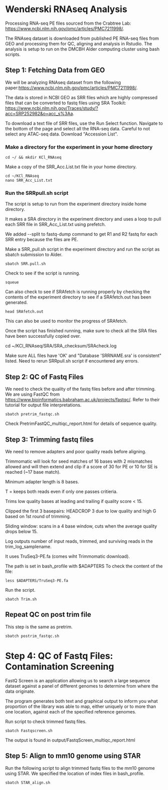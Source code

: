 # Wenderski RNAseq Analysis

Processing RNA-seq PE files sourced from the Crabtree Lab: https://www.ncbi.nlm.nih.gov/pmc/articles/PMC7211998/.

The RNAseq dataset is downloaded from published PE RNA-seq files from GEO and processing them for QC, aligning and analysis in Rstudio. The analysis is setup to run on the DMCBH Alder computing cluster using bash scripts.

## Step 1: Fetching Data from GEO
We will be analyzing RNAseq dataset from the following paper:https://www.ncbi.nlm.nih.gov/pmc/articles/PMC7211998/.

The data is stored in NCBI GEO as SRR files which are highly compressed files that can be converted to fastq files using SRA Toolkit: https://www.ncbi.nlm.nih.gov/Traces/study/?acc=SRP252982&o=acc_s%3Aa.

To download a text file of SRR files, use the Run Select function.
Navigate to the bottom of the page and select all the RNA-seq data. Careful to not select any ATAC-seq data. Download "Accession List".

### Make a directory for the experiment in your home directory
```
cd ~/ && mkdir KCl_RNAseq
```

Make a copy of the SRR_Acc.List.txt file in your home directory.
```
cd ~/KCl_RNAseq
nano SRR_Acc_List.txt
```

### Run the SRRpull.sh script

The script is setup to run from the experiment directory inside home directory.

It makes a SRA directory in the experiment directory and uses a loop to pull each SRR file in SRR_Acc_List.txt using prefetch.

We added --split to fastq-dump command to get R1 and R2 fastq for each SRR entry because the files are PE.

Make a SRR_pull.sh script in the experiment directory and run the script as sbatch submission to Alder.
```
sbatch SRR.pull.sh
```

Check to see if the script is running.
```
squeue
```

Can also check to see if SRAfetch is running properly by checking the contents of the experiment directory to see if a SRAfetch.out has been generated.
```
head SRAfetch.out
```

This can also be used to monitor the progress of SRAfetch.

Once the script has finished running, make sure to check all the SRA files have been successfully copied over.

cd ~/KCl_RNAseq/SRA/SRA_checksum/SRAcheck.log

Make sure ALL files have 'OK' and "Database 'SRRNAME.sra' is consistent" listed. Need to rerun SRRpull.sh script if encountered any errors.

## Step 2: QC of Fastq Files
We need to check the quality of the fastq files before and after trimming. We are using FastQC from https://www.bioinformatics.babraham.ac.uk/projects/fastqc/. Refer to their tutorial for output file interpretations.
```
sbatch pretrim_fastqc.sh
```

Check PretrimFastQC_multiqc_report.html for details of sequence quality.

## Step 3: Trimming fastq files 
We need to remove adapters and poor quality reads before aligning.

Trimmomatic will look for seed matches of 16 bases with 2 mismatches allowed and will then extend and clip if a score of 30 for PE or 10 for SE is reached (~17 base match).

Minimum adapter length is 8 bases.

T = keeps both reads even if only one passes critieria.

Trims low quality bases at leading and trailing if quality score < 15.

Clipped the first 3 basepairs: HEADCROP 3 due to low quality and high G based on 1st round of trimming.

Sliding window: scans in a 4 base window, cuts when the average quality drops below 15.

Log outputs number of input reads, trimmed, and surviving reads in the trim_log_samplename.

It uses TruSeq3-PE.fa (comes wiht Trimmomatic download).

The path is set in bash_profile with $ADAPTERS
To check the content of the file:
```
less $ADAPTERS/TruSeq3-PE.fa
```

Run the script.
```
sbatch Trim.sh
```

## Repeat QC on post trim file
This step is the same as pretrim.
```
sbatch postrim_fastqc.sh
```

# Step 4: QC of Fastq Files: Contamination Screening
FastQ Screen is an application allowing us to search a large sequence dataset against a panel of different genomes to determine from where the data originate.

The program generates both text and graphical output to inform you what proportion of the library was able to map, either uniquely or to more than one location, against each of the specified reference genomes. 

Run script to check trimmed fastq files.
```
sbatch Fastqscreen.sh
```

The output is found in output/FastqScreen_multiqc_report.html

## Step 5: Align to mm10 genome using STAR
Run the following script to align trimmed fastq files to the mm10 genome using STAR. We specified the location of index files in bash_profile. 
```
sbatch STAR_align.sh
```


